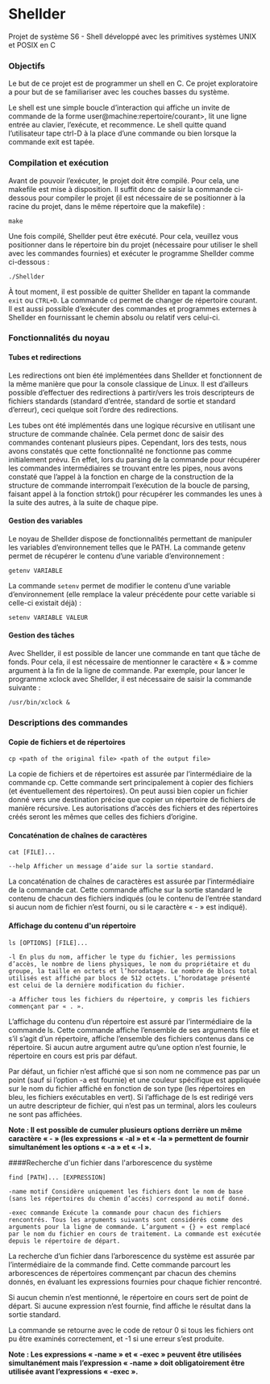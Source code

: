 # Shellder
Projet de système S6 - Shell développé avec les primitives systèmes UNIX et POSIX en C

### Objectifs

Le but de ce projet est de programmer un shell en C. Ce projet exploratoire a pour but de se familiariser avec les couches basses du système.

Le shell est une simple boucle d’interaction qui affiche un invite de commande de la forme user@machine:repertoire/courant>, lit une ligne entrée au clavier, l’exécute, et recommence. Le shell quitte quand l’utilisateur tape ctrl-D à la place d’une commande ou bien lorsque la commande exit est tapée.

### Compilation et exécution

Avant de pouvoir l’exécuter, le projet doit être compilé. Pour cela, une makefile est mise à disposition. Il suffit donc de saisir la commande ci-dessous pour compiler le projet (il est nécessaire de se positionner à la racine du projet, dans le même répertoire que la makefile) :

```
make
```

Une fois compilé, Shellder peut être exécuté. Pour cela, veuillez vous positionner dans le répertoire bin du projet (nécessaire pour utiliser le shell avec les commandes fournies) et exécuter le programme Shellder comme ci-dessous :

```
./Shellder
```

À tout moment, il est possible de quitter Shellder en tapant la commande ```exit``` ou ```CTRL+D```.
La commande ```cd``` permet de changer de répertoire courant.
Il est aussi possible d’exécuter des commandes et programmes externes à Shellder en fournissant le chemin absolu ou relatif vers celui-ci.

### Fonctionnalités du noyau

#### Tubes et redirections

Les redirections ont bien été implémentées dans Shellder et fonctionnent de la même manière que pour la console classique de Linux. Il est d’ailleurs possible d’effectuer des redirections à partir/vers les trois descripteurs de fichiers standards (standard d’entrée, standard de sortie et standard d’erreur), ceci quelque soit l’ordre des redirections.

Les tubes ont été implémentés dans une logique récursive en utilisant une structure de commande chaînée. Cela permet donc de saisir des commandes contenant plusieurs pipes. Cependant, lors des tests, nous avons constatés que cette fonctionnalité ne fonctionne pas comme initialement prévu. En effet, lors du parsing de la commande pour récupérer les commandes intermédiaires se trouvant entre les pipes, nous avons constaté que l’appel à la fonction en charge de la construction de la structure de commande interrompait l’exécution de la boucle de parsing, faisant appel à la fonction strtok() pour récupérer les commandes les unes à la suite des autres, à la suite de chaque pipe.

#### Gestion des variables

Le noyau de Shellder dispose de fonctionnalités permettant de manipuler les variables d’environnement telles que le PATH.
La commande getenv permet de récupérer le contenu d’une variable d’environnement :
```
getenv VARIABLE
```

La commande ```setenv``` permet de modifier le contenu d’une variable d’environnement (elle remplace la valeur précédente pour cette variable si celle-ci existait déjà) :
```
setenv VARIABLE VALEUR
```

#### Gestion des tâches

Avec Shellder, il est possible de lancer une commande en tant que tâche de fonds. Pour cela, il est nécessaire de mentionner le caractère « & » comme argument à la fin de la ligne de commande.
Par exemple, pour lancer le programme xclock avec Shellder, il est nécessaire de saisir la commande suivante :
```
/usr/bin/xclock &
```

### Descriptions des commandes

#### Copie de fichiers et de répertoires

```
cp <path of the original file> <path of the output file>
```

La copie de fichiers et de répertoires est assurée par l’intermédiaire de la commande cp. Cette commande sert principalement à copier des fichiers (et éventuellement des répertoires). On peut aussi bien copier un fichier donné vers une destination précise que copier un répertoire de fichiers de manière récursive.
Les autorisations d’accès des fichiers et des répertoires créés seront les mêmes que celles des fichiers d’origine.

#### Concaténation de chaînes de caractères

```
cat [FILE]...

--help Afficher un message d’aide sur la sortie standard.
```

La concaténation de chaînes de caractères est assurée par l’intermédiaire de la commande cat. Cette commande affiche sur la sortie standard le contenu de chacun des fichiers indiqués (ou le contenu de l’entrée standard si aucun nom de fichier n’est fourni, ou si le caractère « - » est indiqué).

#### Affichage du contenu d'un répertoire

```
ls [OPTIONS] [FILE]...

-l En plus du nom, afficher le type du fichier, les permissions d’accès, le nombre de liens physiques, le nom du propriétaire et du groupe, la taille en octets et l’horodatage. Le nombre de blocs total utilisés est affiché par blocs de 512 octets. L’horodatage présenté est celui de la dernière modification du fichier.

-a Afficher tous les fichiers du répertoire, y compris les fichiers commençant par « . ».
```

L’affichage du contenu d’un répertoire est assuré par l’intermédiaire de la commande ls. Cette commande affiche l’ensemble de ses arguments file et s’il s’agit d’un répertoire, affiche l’ensemble des fichiers contenus dans ce répertoire. Si aucun autre argument autre qu’une option n’est fournie, le répertoire en cours est pris par défaut.

Par défaut, un fichier n’est affiché que si son nom ne commence pas par un point (sauf si l’option -a est fournie) et une couleur spécifique est appliquée sur le nom du fichier affiché en fonction de son type (les répertoires en bleu, les fichiers exécutables en vert). Si l’affichage de ls est redirigé vers un autre descripteur de fichier, qui n’est pas un terminal, alors les couleurs ne sont pas affichées.

**Note : Il est possible de cumuler plusieurs options derrière un même caractère « - » (les expressions « -al » et « -la » permettent de fournir simultanément les options « -a » et « -l ».**

####Recherche d'un fichier dans l'arborescence du système

```
find [PATH]... [EXPRESSION]

-name motif Considère uniquement les fichiers dont le nom de base (sans les répertoires du chemin d’accès) correspond au motif donné.

-exec commande Exécute la commande pour chacun des fichiers rencontrés. Tous les arguments suivants sont considérés comme des arguments pour la ligne de commande. L’argument « {} » est remplacé par le nom du fichier en cours de traitement. La commande est exécutée depuis le répertoire de départ.
```

La recherche d’un fichier dans l’arborescence du système est assurée par l’intermédiaire de la commande find. Cette commande parcourt les arborescences de répertoires commençant par chacun des chemins donnés, en évaluant les expressions fournies pour chaque fichier rencontré.

Si aucun chemin n’est mentionné, le répertoire en cours sert de point de départ.
Si aucune expression n’est fournie, find affiche le résultat dans la sortie standard.

La commande se retourne avec le code de retour 0 si tous les fichiers ont pu être examinés correctement, et -1 si une erreur s’est produite.

**Note : Les expressions « -name » et « -exec » peuvent être utilisées simultanément mais l’expression « -name » doit obligatoirement être utilisée avant l’expressions « -exec ».**
